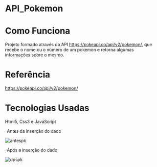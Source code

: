 # API_Pokemon

# Como Funciona

Projeto formado através da API https://pokeapi.co/api/v2/pokemon/, que recebe o nome ou o número de um pokemon e retorna algumas informações sobre o mesmo.

# Referência

https://pokeapi.co/api/v2/pokemon/

# Tecnologias Usadas
Html5, Css3 e JavaScript

-Antes da inserção do dado

![antespk](https://user-images.githubusercontent.com/88117835/157349724-4c68aa17-15e7-4800-856c-1253fa4e1ad9.PNG)

-Após a inserção do dado

![dpspk](https://user-images.githubusercontent.com/88117835/157349782-1a8ad1c7-8afe-4620-91e4-e7723db917dc.PNG)


